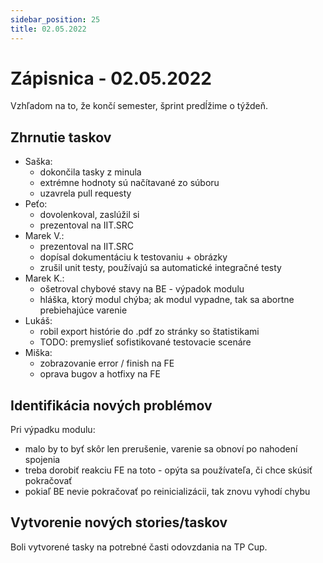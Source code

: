```yaml
---
sidebar_position: 25
title: 02.05.2022
---
```


# Zápisnica - 02.05.2022

Vzhľadom na to, že končí semester, šprint predĺžime o týždeň.

## Zhrnutie taskov

- Saška:
    - dokončila tasky z minula
    - extrémne hodnoty sú načítavané zo súboru
    - uzavrela pull requesty
- Peťo:
    - dovolenkoval, zaslúžil si
    - prezentoval na IIT.SRC
- Marek V.:
    - prezentoval na IIT.SRC
    - dopísal dokumentáciu k testovaniu + obrázky
    - zrušil unit testy, používajú sa automatické integračné testy
- Marek K.:
    - ošetroval chybové stavy na BE - výpadok modulu
    - hláška, ktorý modul chýba; ak modul vypadne, tak sa abortne prebiehajúce varenie
- Lukáš:
    - robil export histórie do .pdf zo stránky so štatistikami
    - TODO: premyslieť sofistikované testovacie scenáre
- Miška:
    - zobrazovanie error / finish na FE
    - oprava bugov a hotfixy na FE


## Identifikácia nových problémov

Pri výpadku modulu:

- malo by to byť skôr len prerušenie, varenie sa obnoví po nahodení spojenia
- treba dorobiť reakciu FE na toto - opýta sa používateľa, či chce skúsiť pokračovať
- pokiaľ BE nevie pokračovať po reinicializácii, tak znovu vyhodí chybu

## Vytvorenie nových stories/taskov

Boli vytvorené tasky na potrebné časti odovzdania na TP Cup.
